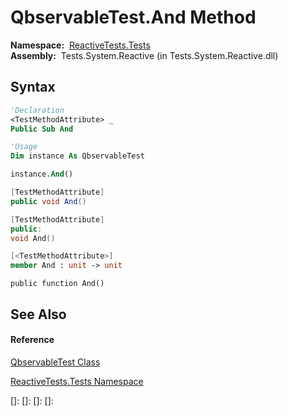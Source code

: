 # QbservableTest.And Method

**Namespace:**  [ReactiveTests.Tests](ReactiveTests.Tests\ReactiveTests.Tests.md)  
**Assembly:**  Tests.System.Reactive (in Tests.System.Reactive.dll)

## Syntax

```vb
'Declaration
<TestMethodAttribute> _
Public Sub And
```

```vb
'Usage
Dim instance As QbservableTest

instance.And()
```

```csharp
[TestMethodAttribute]
public void And()
```

```c++
[TestMethodAttribute]
public:
void And()
```

```fsharp
[<TestMethodAttribute>]
member And : unit -> unit 
```

```jscript
public function And()
```

## See Also

#### Reference

[QbservableTest Class](QbservableTest\QbservableTest.md)

[ReactiveTests.Tests Namespace](ReactiveTests.Tests\ReactiveTests.Tests.md)

[]: 
[]: 
[]: 
[]: 